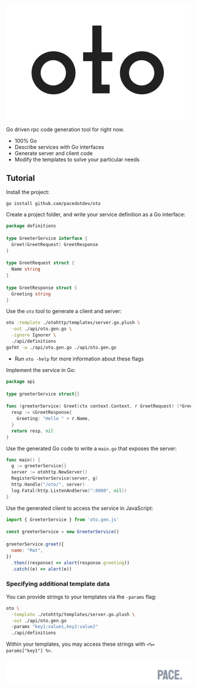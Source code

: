 ![Welcome to oto project](oto-logo.png)

Go driven rpc code generation tool for right now.

* 100% Go
* Describe services with Go interfaces
* Generate server and client code
* Modify the templates to solve your particular needs

## Tutorial

Install the project:

```
go install github.com/pacedotdev/oto
```

Create a project folder, and write your service definition as a Go interface:

```go
package definitions

type GreeterService interface {
  Greet(GreetRequest) GreetResponse
}

type GreetRequest struct {
  Name string
}

type GreetResponse struct {
  Greeting string
}
```

Use the `oto` tool to generate a client and server:

```bash
oto -template ./otohttp/templates/server.go.plush \
  -out ./api/oto.gen.go \
  -ignore Ignorer \
  ./api/definitions
gofmt -w ./api/oto.gen.go ./api/oto.gen.go
```

* Run `oto -help` for more information about these flags

Implement the service in Go:

```go
package api

type greeterService struct{}

func (greeterService) Greet(ctx context.Context, r GreetRequest) (*GreetResponse, error) {
  resp := &GreetResponse{
    Greeting: "Hello " + r.Name,
  }
  return resp, nil
}
```

Use the generated Go code to write a `main.go` that exposes the server:

```go
func main() {
  g := greeterService{}
  server := otohttp.NewServer()
  RegisterGreeterService(server, g)
  http.Handle("/oto/", server)
  log.Fatal(http.ListenAndServe(":8080", nil))
}
```

Use the generated client to access the service in JavaScript:

```javascript
import { GreeterService } from 'oto.gen.js'

const greeterService = new GreeterService()

greeterService.greet({
  name: "Mat",
})
  .then((response) => alert(response.greeting))
  .catch((e) => alert(e))
```

### Specifying additional template data

You can provide strings to your templates via the `-params` flag:

```bash
oto \
  -template ./otohttp/templates/server.go.plush \
  -out ./api/oto.gen.go 
  -params "key1:value1,key2:value2"
  ./api/definitions
```

Within your templates, you may access these strings with `<%= params["key1"] %>`.

![A PACE. project](pace-footer.png)
